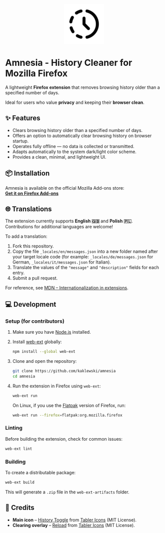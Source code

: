 <p align="center">
  <img src="./icons/icon-with-bg.svg" alt="Amnesia Logo" width="128"/>
</p>

# Amnesia - History Cleaner for Mozilla Firefox

A lightweight **Firefox extension** that removes browsing history older than a specified number of days.

Ideal for users who value **privacy** and keeping their **browser clean**.

## ✨ Features

- Clears browsing history older than a specified number of days.
- Offers an option to automatically clear browsing history on browser startup.
- Operates fully offline — no data is collected or transmitted.
- Adapts automatically to the system dark/light color scheme.
- Provides a clean, minimal, and lightweight UI.

## 📦 Installation

Amnesia is available on the official Mozilla Add-ons store:  
[**Get it on Firefox Add-ons**](https://addons.mozilla.org/addon/amnesia-cleaner/)

## 🌐 Translations

The extension currently supports **English 🇬🇧** and **Polish 🇵🇱**.  
Contributions for additional languages are welcome!

To add a translation:

1. Fork this repository.
2. Copy the file `_locales/en/messages.json` into a new folder named after your target locale code (for example: `_locales/de/messages.json` for German, `_locales/it/messages.json` for Italian).
3. Translate the values of the `"message"` and `"description"` fields for each entry.
4. Submit a pull request.

For reference, see [MDN – Internationalization in extensions](https://developer.mozilla.org/en-US/docs/Mozilla/Add-ons/WebExtensions/Internationalization).

## 💻 Development

### Setup (for contributors)

1. Make sure you have [Node.js](https://nodejs.org/) installed.
2. Install [web-ext](https://github.com/mozilla/web-ext) globally:

   ```bash
   npm install --global web-ext
   ```

3. Clone and open the repository:
   ```bash
   git clone https://github.com/kaklewski/amnesia
   cd amnesia
   ```
4. Run the extension in Firefox using `web-ext`:

   ```bash
   web-ext run
   ```

   On Linux, if you use the [Flatpak](https://flatpak.org/) version of Firefox, run:

   ```bash
   web-ext run --firefox=flatpak:org.mozilla.firefox
   ```

### Linting

Before building the extension, check for common issues:

```bash
web-ext lint
```

### Building

To create a distributable package:

```bash
web-ext build
```

This will generate a `.zip` file in the `web-ext-artifacts` folder.

## 🎨 Credits

- **Main icon** – [History Toggle](https://tabler.io/icons/icon/history-toggle) from [Tabler Icons](https://tabler.io/icons) (MIT License).
- **Clearing overlay** – [Reload](https://tabler.io/icons/icon/reload) from [Tabler Icons](https://tabler.io/icons) (MIT License).
